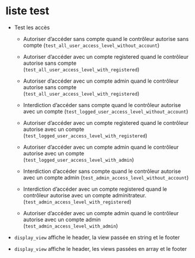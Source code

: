 # liste test
- Test les accès
    - Autoriser d’accéder sans compte quand le contrôleur autorise sans compte
    (`test_all_user_access_level_without_account`)
    - Autoriser d’accéder avec un compte registered quand le contrôleur
    autorise sans compte (`test_all_user_access_level_with_registered`)
    - Autoriser d’accéder avec un compte admin quand le contrôleur autorise
    sans compte (`test_all_user_access_level_with_registered`)

    - Interdiction d’accéder sans compte quand le contrôleur autorise avec un
    compte (`test_logged_user_access_level_without_account`)
    - Autoriser d’accéder avec un compte registered quand le contrôleur 
    autorise avec un compte (`test_logged_user_access_level_with_registered`)
    - Autoriser d’accéder avec un compte admin quand le contrôleur autorise
    avec un compte (`test_logged_user_access_level_with_admin`)

    - Interdiction d’accéder sans compte quand le contrôleur autorise avec un
    compte admin (`test_admin_access_level_without_account`)
    - Interdiction d’accéder avec un compte registered quand le contrôleur
    autorise avec un compte adminitrateur.
    (`test_admin_access_level_with_registered`)
    - Autoriser d’accéder avec un compte admin quand le contrôleur autorise
    avec un compte admin (`test_admin_access_level_with_admin`)

- `display_view` affiche le header, la view passée en string et le footer
- `display_view` affiche le header, les views passées en array et le footer


